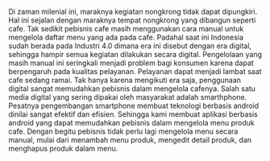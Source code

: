 Di zaman milenial ini, maraknya kegiatan nongkrong tidak dapat dipungkiri. Hal ini sejalan dengan maraknya tempat nongkrong yang dibangun seperti cafe. Tak sedikit pebisnis cafe masih menggunakan cara manual untuk mengelola daftar menu yang ada pada cafe. Padahal saat ini Indonesia sudah berada pada Industri 4.0 dimana era ini disebut dengan era digital, sehingga hampir semua kegiatan dilakukan secara digital. Pengelolaan yang masih manual ini seringkali menjadi problem bagi konsumen karena dapat berpengaruh pada kualitas pelayanan. Pelayanan dapat menjadi lambat saat cafe sedang ramai.
Tak hanya karena mengikuti era saja, penggunaan digital sangat memudahkan pebisnis dalam mengelola cafenya. Salah satu media digital yang sering dipakai oleh masyarakat adalah smarthphone. Pesatnya pengembangan smartphone membuat teknologi berbasis android dinilai sangat efektif dan efisien. Sehingga kami membuat aplikasi berbasis android yang dapat memudahkan pebisnis dalam mengelola menu produk cafe. Dengan begitu pebisnis tidak perlu lagi mengelola menu secara manual, mulai dari menambah menu produk, mengedit detail produk, dan menghapus produk dalam menu.

